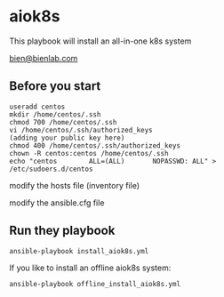 # aiok8s
This playbook will install an all-in-one k8s system

<bien@bienlab.com>


Before you start
----------------
```
useradd centos
mkdir /home/centos/.ssh
chmod 700 /home/centos/.ssh
vi /home/centos/.ssh/authorized_keys
(adding your public key here)
chmod 400 /home/centos/.ssh/authorized_keys
chown -R centos:centos /home/centos/.ssh
echo "centos        ALL=(ALL)       NOPASSWD: ALL" > /etc/sudoers.d/centos
```

modify the hosts file (inventory file)

modify the ansible.cfg file

Run they playbook
-----------------
```
ansible-playbook install_aiok8s.yml
```
If you like to install an offline aiok8s system:
```
ansible-playbook offline_install_aiok8s.yml
```
